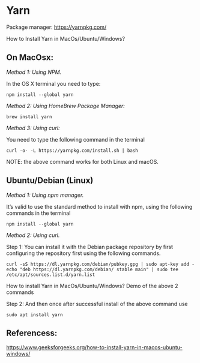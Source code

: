 # Yarn
Package manager: https://yarnpkg.com/

How to Install Yarn in MacOs/Ubuntu/Windows?

## On MacOsx: 

*Method 1: Using NPM.*

In the OS X terminal you need to type:

`npm install --global yarn`

*Method 2: Using HomeBrew Package Manager:*

`brew install yarn`

*Method 3: Using curl:*

You need to type the following command in the terminal

`curl -o- -L https://yarnpkg.com/install.sh | bash`

NOTE: the above command works for both Linux and macOS.

## Ubuntu/Debian (Linux)
*Method 1: Using npm manager.*

It’s valid to use the standard method to install with npm, using the following commands in the terminal

`npm install --global yarn`

*Method 2: Using curl.*

Step 1: You can install it with the Debian package repository by first configuring the repository first using the following commands.

```
curl -sS https://dl.yarnpkg.com/debian/pubkey.gpg | sudo apt-key add -
echo "deb https://dl.yarnpkg.com/debian/ stable main" | sudo tee /etc/apt/sources.list.d/yarn.list
```
How to install Yarn in MacOs/Ubuntu/Windows?
Demo of the above 2 commands

Step 2: And then once after successful install of the above command use

`sudo apt install yarn`


## Referencess:
https://www.geeksforgeeks.org/how-to-install-yarn-in-macos-ubuntu-windows/
